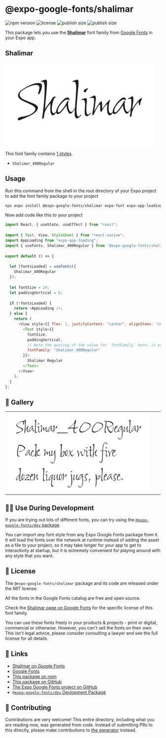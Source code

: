 # @expo-google-fonts/shalimar

![npm version](https://flat.badgen.net/npm/v/@expo-google-fonts/shalimar)
![license](https://flat.badgen.net/github/license/expo/google-fonts)
![publish size](https://flat.badgen.net/packagephobia/install/@expo-google-fonts/shalimar)
![publish size](https://flat.badgen.net/packagephobia/publish/@expo-google-fonts/shalimar)

This package lets you use the [**Shalimar**](https://fonts.google.com/specimen/Shalimar) font family from [Google Fonts](https://fonts.google.com/) in your Expo app.

## Shalimar

![Shalimar](./font-family.png)

This font family contains [1 styles](#-gallery).

- `Shalimar_400Regular`

## Usage

Run this command from the shell in the root directory of your Expo project to add the font family package to your project

```sh
npx expo install @expo-google-fonts/shalimar expo-font expo-app-loading
```

Now add code like this to your project

```js
import React, { useState, useEffect } from "react";

import { Text, View, StyleSheet } from "react-native";
import AppLoading from "expo-app-loading";
import { useFonts, Shalimar_400Regular } from '@expo-google-fonts/shalimar';

export default () => {

  let [fontsLoaded] = useFonts({
    Shalimar_400Regular
  });

  let fontSize = 24;
  let paddingVertical = 6;

  if (!fontsLoaded) {
    return <AppLoading />;
  } else {
    return (
      <View style={{ flex: 1, justifyContent: "center", alignItems: "center" }}>
        <Text style={{
          fontSize,
          paddingVertical,
          // Note the quoting of the value for `fontFamily` here; it expects a string!
          fontFamily: "Shalimar_400Regular"
        }}>
          Shalimar Regular
        </Text>
      </View>
    );
  }
};
```

## 🔡 Gallery


||||
|-|-|-|
|![Shalimar_400Regular](./Shalimar_400Regular.ttf.png)||||


## 👩‍💻 Use During Development

If you are trying out lots of different fonts, you can try using the [`@expo-google-fonts/dev` package](https://github.com/expo/google-fonts/tree/master/font-packages/dev#readme).

You can import _any_ font style from any Expo Google Fonts package from it. It will load the fonts over the network at runtime instead of adding the asset as a file to your project, so it may take longer for your app to get to interactivity at startup, but it is extremely convenient for playing around with any style that you want.


## 📖 License

The `@expo-google-fonts/shalimar` package and its code are released under the MIT license.

All the fonts in the Google Fonts catalog are free and open source.

Check the [Shalimar page on Google Fonts](https://fonts.google.com/specimen/Shalimar) for the specific license of this font family.

You can use these fonts freely in your products & projects - print or digital, commercial or otherwise. However, you can't sell the fonts on their own. This isn't legal advice, please consider consulting a lawyer and see the full license for all details.

## 🔗 Links

- [Shalimar on Google Fonts](https://fonts.google.com/specimen/Shalimar)
- [Google Fonts](https://fonts.google.com/)
- [This package on npm](https://www.npmjs.com/package/@expo-google-fonts/shalimar)
- [This package on GitHub](https://github.com/expo/google-fonts/tree/master/font-packages/shalimar)
- [The Expo Google Fonts project on GitHub](https://github.com/expo/google-fonts)
- [`@expo-google-fonts/dev` Devlopment Package](https://github.com/expo/google-fonts/tree/master/font-packages/dev)

## 🤝 Contributing

Contributions are very welcome! This entire directory, including what you are reading now, was generated from code. Instead of submitting PRs to this directly, please make contributions to [the generator](https://github.com/expo/google-fonts/tree/master/packages/generator) instead.
